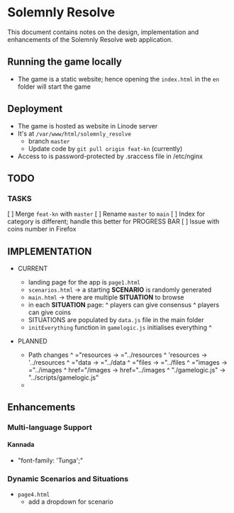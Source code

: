 # Solemnly Resolve

This document contains notes on the design, implementation and enhancements of the Solemnly Resolve web application.

## Running the game locally
* The game is a static website; hence opening the `index.html` in the `en` folder will start the game

## Deployment

* The game is hosted as website in Linode server
* It's at `/var/www/html/solemnly_resolve`
	- branch `master`
	- Update code by `git pull origin feat-kn` (currently)
* Access to is password-protected by .sraccess file in /etc/nginx

## TODO

### TASKS
[ ] Merge `feat-kn` with `master`
[ ] Rename `master` to `main`
[ ] Index for category is different; handle this better for PROGRESS BAR
[ ] Issue with coins number in Firefox

## IMPLEMENTATION

* CURRENT 
	- landing page for the app is `page1.html`
	- `scenarios.html` -> a starting **SCENARIO** is randomly generated
	- `main.html` -> there are multiple **SITUATION** to browse
	- in each **SITUATION** page:
		^ players can give consensus
		^ players can give coins
	- SITUATIONS are populated by `data.js` file in the main folder
	- `initEverything` function in `gamelogic.js` initialises everything
		^ 

* PLANNED
	- Path changes
		^ ="resources -> ="../resources
		^ 'resources -> '../resources
		^ ="data -> ="../data
		^ ="files -> ="../files
		^ ="images -> ="../images
		^ href="/images -> href="../images
		^ "./gamelogic.js" -> "../scripts/gamelogic.js"
	- 

## Enhancements


### Multi-language Support

#### Kannada

* "font-family: 'Tunga';"

### Dynamic Scenarios and Situations

* `page4.html`
	- add a dropdown for scenario
